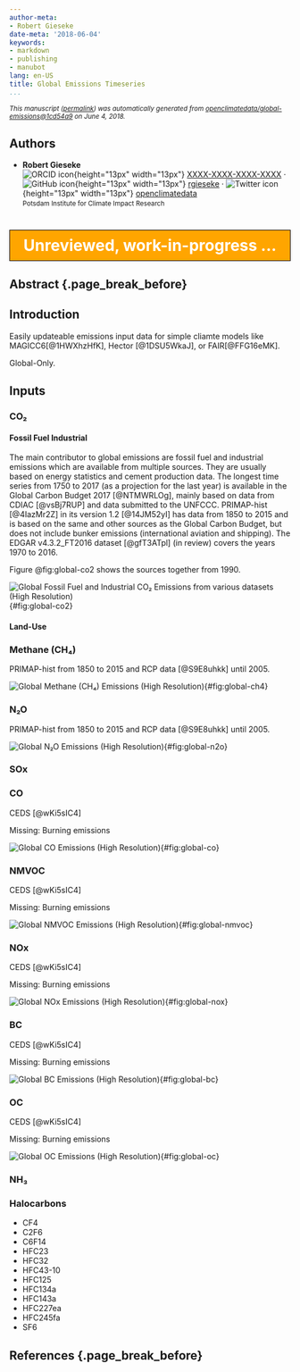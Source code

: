 ```yaml
---
author-meta:
- Robert Gieseke
date-meta: '2018-06-04'
keywords:
- markdown
- publishing
- manubot
lang: en-US
title: Global Emissions Timeseries
...
```







<small><em>
This manuscript
([permalink](https://openclimatedata.github.io/global-emissions/v/1cd54a9a9d2959abddd2d488b066b99ffd661182/))
was automatically generated
from [openclimatedata/global-emissions@1cd54a9](https://github.com/openclimatedata/global-emissions/tree/1cd54a9a9d2959abddd2d488b066b99ffd661182)
on June 4, 2018.
</em></small>

## Authors



+ **Robert Gieseke**<br>
    ![ORCID icon](images/orcid.svg){height="13px" width="13px"}
    [XXXX-XXXX-XXXX-XXXX](https://orcid.org/XXXX-XXXX-XXXX-XXXX)
    · ![GitHub icon](images/github.svg){height="13px" width="13px"}
    [rgieseke](https://github.com/rgieseke)
    · ![Twitter icon](images/twitter.svg){height="13px" width="13px"}
    [openclimatedata](https://twitter.com/openclimatedata)<br>
  <small>
     Potsdam Institute for Climate Impact Research
  </small>



<h1 style="color: white; background-color: orange; text-align: center; border: 1px solid black; padding: 10px;">Unreviewed, work-in-progress ...</h1>

## Abstract {.page_break_before}


## Introduction

Easily updateable emissions input data for simple cliamte models like MAGICC6[@1HWXhzHfK], Hector [@1DSU5WkaJ], or FAIR[@FFG16eMK].

Global-Only.


## Inputs

### CO₂

#### Fossil Fuel Industrial

The main contributor to global emissions are fossil fuel and industrial emissions which are available from multiple sources.
They are usually based on energy statistics and cement production data.
The longest time series from 1750 to 2017 (as a projection for the last year) is available in the Global Carbon Budget 2017 [@NTMWRLOg], mainly based on data from CDIAC [@vsBj7RUP] and data submitted to the UNFCCC.
PRIMAP-hist [@4IazMr2Z] in its version 1.2 [@14JM52yI] has data from 1850 to 2015 and is based on the same and other sources as the Global Carbon Budget, but does not include bunker emissions (international aviation and shipping).
The EDGAR v4.3.2_FT2016 dataset [@gfT3ATpl] (in review) covers the years 1970 to 2016.

Figure @fig:global-co2 shows the sources together from 1990.

![Global Fossil Fuel and Industrial CO₂ Emissions from various datasets [(High Resolution)](images/global-co2.png)](images/global-co2.png){#fig:global-co2}


#### Land-Use

### Methane (CH₄)

PRIMAP-hist from 1850 to 2015 and RCP data [@S9E8uhkk] until 2005.

![Global Methane (CH₄) Emissions [(High Resolution)](images/global-ch4.png)](images/global-ch4.png){#fig:global-ch4}

### N₂O

PRIMAP-hist from 1850 to 2015 and RCP data [@S9E8uhkk] until 2005.

![Global N₂O Emissions [(High Resolution)](images/global-n2o.png)](images/global-n2o.png){#fig:global-n2o}

### SOx

### CO

CEDS [@wKi5sIC4]

Missing: Burning emissions

![Global CO Emissions [(High Resolution)](images/global-co.png)](images/global-co.png){#fig:global-co}

### NMVOC

CEDS [@wKi5sIC4]

Missing: Burning emissions

![Global NMVOC Emissions [(High Resolution)](images/global-nmvoc.png)](images/global-nmvoc.png){#fig:global-nmvoc}

### NOx

CEDS [@wKi5sIC4]

Missing: Burning emissions

![Global NOx Emissions [(High Resolution)](images/global-nox.png)](images/global-nox.png){#fig:global-nox}


### BC

CEDS [@wKi5sIC4]

Missing: Burning emissions

![Global BC Emissions [(High Resolution)](images/global-bc.png)](images/global-bc.png){#fig:global-bc}

### OC

CEDS [@wKi5sIC4]

Missing: Burning emissions

![Global OC Emissions [(High Resolution)](images/global-oc.png)](images/global-oc.png){#fig:global-oc}


### NH₃

### Halocarbons

- CF4
- C2F6
- C6F14
- HFC23
- HFC32
- HFC43-10
- HFC125
- HFC134a
- HFC143a
- HFC227ea
- HFC245fa
- SF6


## References {.page_break_before}

<!-- Explicitly insert bibliography here -->
<div id="refs"></div>
